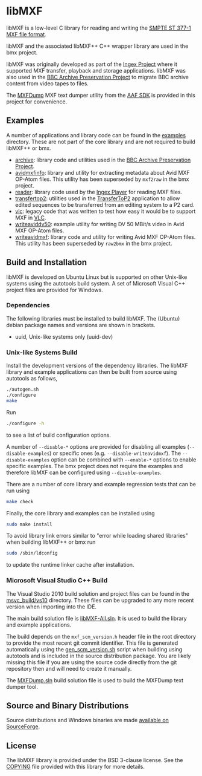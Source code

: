 # libMXF

libMXF is a low-level C library for reading and writing the [SMPTE ST 377-1 MXF file format](https://ieeexplore.ieee.org/document/7292073).

libMXF and the associated libMXF++ C++ wrapper library are used in the bmx project.

libMXF was originally developed as part of the [Ingex Project](http://ingex.sourceforge.net/) where it supported MXF transfer, playback and storage applications. libMXF was also used in the [BBC Archive Preservation Project](https://www.bbc.co.uk/rd/publications/whitepaper275) to migrate BBC archive content from video tapes to files.

The [MXFDump](./tools/MXFDump) MXF text dumper utility from the [AAF SDK](https://sourceforge.net/projects/aaf/) is provided in this project for convenience.

## Examples

A number of applications and library code can be found in the [examples](./examples) directory. These are not part of the core library and are not required to build libMXF++ or bmx.

* [archive](./examples/archive): library code and utilities used in the [BBC Archive Preservation Project](https://www.bbc.co.uk/rd/publications/whitepaper275).
* [avidmxfinfo](./examples/avidmxfinfo): library and utility for extracting metadata about Avid MXF OP-Atom files. This utility has been superseded by
`mxf2raw` in the bmx project.
* [reader](./examples/reader): library code used by the [Ingex Player](http://ingex.sourceforge.net/) for reading MXF files.
* [transfertop2](./examples/transfertop2): utilities used in the [TransferToP2](http://ingex.sourceforge.net/TransferToP2.html) application to allow edited sequences to be transferred from an editing system to a P2 card.
* [vlc](./examples/vlc): legacy code that was written to test how easy it would be to support MXF in [VLC](https://www.videolan.org/vlc/).
* [writeaviddv50](./examples/writeaviddv50): example utility for writing DV 50 MBit/s video in Avid MXF OP-Atom files.
* [writeavidmxf](./examples/writeavidmxf): library code and utility for writing Avid MXF OP-Atom files. This utility has been superseded by `raw2bmx` in the bmx project.

## Build and Installation

libMXF is developed on Ubuntu Linux but is supported on other Unix-like systems using the autotools build system. A set of Microsoft Visual C++ project files are provided for Windows.

### Dependencies

The following libraries must be installed to build libMXF. The (Ubuntu) debian package names and versions are shown in brackets.

* uuid, Unix-like systems only (uuid-dev)

### Unix-like Systems Build

Install the development versions of the dependency libraries. The libMXF library and example applications can then be built from source using autotools as follows,

```bash
./autogen.sh
./configure
make
```

Run

```bash
./configure -h
```

to see a list of build configuration options.

A number of `--disable-*` options are provided for disabling all examples (`--disable-examples`) or specific ones (e.g. `--disable-writeavidmxf`). The `--disable-examples` option can be combined with `--enable-*` options to enable specific examples. The bmx project does not require the examples and therefore libMXF can be configured using `--disable-examples`.

There are a number of core library and example regression tests that can be run using

```bash
make check
```

Finally, the core library and examples can be installed using

```bash
sudo make install
```

To avoid library link errors similar to "error while loading shared libraries" when building libMXF++ or bmx run

```bash
sudo /sbin/ldconfig
```

to update the runtime linker cache after installation.

### Microsoft Visual Studio C++ Build

The Visual Studio 2010 build solution and project files can be found in the [msvc_build/vs10](./msvc_build/vs10) directory. These files can be upgraded to any more recent version when importing into the IDE.

The main build solution file is [libMXF-All.sln](./msvc_build/vs10/libMXF-All.sln). It is used to build the library and example applications.

The build depends on the `mxf_scm_version.h` header file in the root directory to provide the most recent git commit identifier. This file is generated automatically using the [gen_scm_version.sh](./gen_scm_version.sh) script when building using autotools and is included in the source distribution package. You are likely missing this file if you are using the source code directly from the git repository then and will need to create it manually.

The [MXFDump.sln](./msvc_build/vs10/MXFDump.sln) build solution file is used to build the MXFDump text dumper tool.

## Source and Binary Distributions

Source distributions and Windows binaries are made [available on SourceForge](https://sourceforge.net/projects/bmxlib/files/).

## License

The libMXF library is provided under the BSD 3-clause license. See the [COPYING](./COPYING) file provided with this library for more details.
